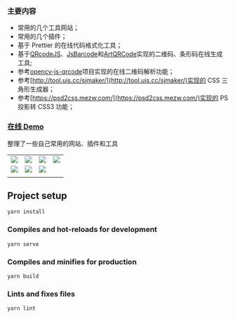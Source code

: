 ### 主要内容

- 常用的几个工具网站；
- 常用的几个插件；
- 基于 Prettier 的在线代码格式化工具；
- 基于[QRcodeJS](https://github.com/davidshimjs/qrcodejs)、[JsBarcode](https://github.com/lindell/JsBarcode)和[ArtQRCode](https://github.com/252860883/ArtQRCode)实现的二维码、条形码在线生成工具;
- 参考[opencv-js-qrcode](https://github.com/leidenglai/opencv-js-qrcode)项目实现的在线二维码解析功能；
- 参考[http://tool.uis.cc/sjmaker/](http://tool.uis.cc/sjmaker/)实现的 CSS 三角形生成器；
- 参考[https://psd2css.mezw.com/](https://psd2css.mezw.com/)实现的 PS 投影转 CSS3 功能；

### [在线 Demo](https://fee-ing.github.io/Fee-notes/#/)

整理了一些自己常用的网站、插件和工具

|||||
|--|--|--|--|
| <img src="https://github.com/Fee-ing/previewImages/blob/master/Fee-notes/1.png"> | <img src="https://github.com/Fee-ing/previewImages/blob/master/Fee-notes/2.png"> | <img src="https://github.com/Fee-ing/previewImages/blob/master/Fee-notes/3.png"> | <img src="https://github.com/Fee-ing/previewImages/blob/master/Fee-notes/4.png"> |
| <img src="https://github.com/Fee-ing/previewImages/blob/master/Fee-notes/5.png"> | <img src="https://github.com/Fee-ing/previewImages/blob/master/Fee-notes/6.png"> | <img src="https://github.com/Fee-ing/previewImages/blob/master/Fee-notes/7.png"> | |
|||||

## Project setup

```
yarn install
```

### Compiles and hot-reloads for development

```
yarn serve
```

### Compiles and minifies for production

```
yarn build
```

### Lints and fixes files

```
yarn lint
```
